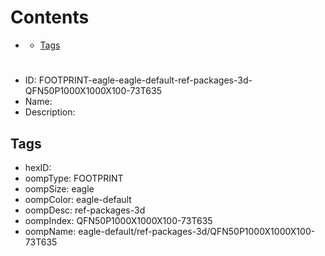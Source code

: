 



Contents
========

* [](#)
	* [Tags](#tags)

# 

- ID: FOOTPRINT-eagle-eagle-default-ref-packages-3d-QFN50P1000X1000X100-73T635
- Name: 
- Description: 

## Tags

- hexID: 
- oompType: FOOTPRINT
- oompSize: eagle
- oompColor: eagle-default
- oompDesc: ref-packages-3d
- oompIndex: QFN50P1000X1000X100-73T635
- oompName: eagle-default/ref-packages-3d/QFN50P1000X1000X100-73T635
